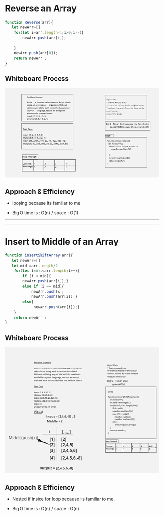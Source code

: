 # Reverse an Array
<!-- Description of the challenge -->
```js
function Reverse(arr){
   let newArr=[];
    for(let i=arr.length-1;i>0;i--){
        newArr.push(arr[i]);

    }
    newArr.push(arr[0]);
    return newArr ;
}
```

## Whiteboard Process
<!-- Embedded whiteboard image -->
![Reverse](./array-reverse/array-reverse.png)

## Approach & Efficiency
<!-- What approach did you take? Discuss Why. What is the Big O space/time for this approach? -->
- looping because its familiar to me

- Big O time is : O(n) / space : O(1)

---
---

# Insert to Middle of an Array
<!-- Description of the challenge -->
```js
function insertShiftArray(arr){
   let newArr=[];
   let mid =arr.length/2
    for(let i=0;i<arr.length;i++){
        if (i < mid){
        newArr.push(arr[i]);}
        else if (i == mid){
            newArr.push(x);
            newArr.push(arr[i]);}
        else{
             newArr.push(arr[i]);}
    }
    return newArr ;
}
```

## Whiteboard Process

<!-- Embedded whiteboard image -->
![middleArray](./array-insert-shift/Screenshot%20(60).png)

## Approach & Efficiency
<!-- What approach did you take? Discuss Why. What is the Big O space/time for this approach? -->

- Nested if inside for loop because its familiar to me.

- Big O time is : O(n) / space : O(n)
